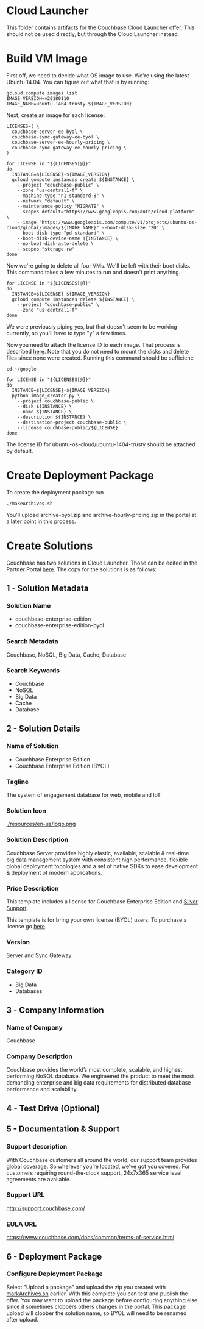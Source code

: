 # Cloud Launcher

This folder contains artifacts for the Couchbase Cloud Launcher offer.  This should not be used directly, but through the Cloud Launcher instead.

# Build VM Image

First off, we need to decide what OS image to use.  We're using the latest Ubuntu 14.04.  You can figure out what that is by running:

    gcloud compute images list
    IMAGE_VERSION=v20180110
    IMAGE_NAME=ubuntu-1404-trusty-${IMAGE_VERSION}

Next, create an image for each license:

    LICENSES=( \
      couchbase-server-ee-byol \
      couchbase-sync-gateway-ee-byol \
      couchbase-server-ee-hourly-pricing \
      couchbase-sync-gateway-ee-hourly-pricing \
    )

    for LICENSE in "${LICENSES[@]}"
    do
      INSTANCE=${LICENSE}-${IMAGE_VERSION}
      gcloud compute instances create ${INSTANCE} \
        --project "couchbase-public" \
        --zone "us-central1-f" \
        --machine-type "n1-standard-8" \
        --network "default" \
        --maintenance-policy "MIGRATE" \
        --scopes default="https://www.googleapis.com/auth/cloud-platform" \
        --image "https://www.googleapis.com/compute/v1/projects/ubuntu-os-cloud/global/images/${IMAGE_NAME}" --boot-disk-size "20" \
        --boot-disk-type "pd-standard" \
        --boot-disk-device-name ${INSTANCE} \
        --no-boot-disk-auto-delete \
        --scopes "storage-rw"
    done

Now we're going to delete all four VMs.  We'll be left with their boot disks.  This command takes a few minutes to run and doesn't print anything.  

    for LICENSE in "${LICENSES[@]}"
    do
      INSTANCE=${LICENSE}-${IMAGE_VERSION}
      gcloud compute instances delete ${INSTANCE} \
        --project "couchbase-public" \
        --zone "us-central1-f"
    done

We were previously piping yes, but that doesn't seem to be working currently, so you'll have to type "y" a few times.

Now you need to attach the license ID to each image.  That process is described [here](https://cloud.google.com/launcher/docs/partners/technical-components#create_the_base_solution_vm).  Note that you do not need to mount the disks and delete files since none were created.  Running this command should be sufficient:

    cd ~/google

    for LICENSE in "${LICENSES[@]}"
    do
      INSTANCE=${LICENSE}-${IMAGE_VERSION}
      python image_creator.py \
        --project couchbase-public \
        --disk ${INSTANCE} \
        --name ${INSTANCE} \
        --description ${INSTANCE} \
        --destination-project couchbase-public \
        --license couchbase-public/${LICENSE}
    done

The license ID for ubuntu-os-cloud/ubuntu-1404-trusty should be attached by default.

# Create Deployment Package

To create the deployment package run

    ./makeArchives.sh

You'll upload archive-byol.zip and archive-hourly-pricing.zip in the portal at a later point in this process.

# Create Solutions

Couchbase has two solutions in Cloud Launcher.  Those can be edited in the Partner Portal [here](https://console.cloud.google.com/partner/solutions?project=couchbase-public&authuser=1).  The copy for the solutions is as follows:

## 1 - Solution Metadata

### Solution Name
* couchbase-enterprise-edition
* couchbase-enterprise-edition-byol

### Search Metadata
Couchbase, NoSQL, Big Data, Cache, Database

### Search Keywords
* Couchbase
* NoSQL
* Big Data
* Cache
* Database

## 2 - Solution Details

### Name of Solution
* Couchbase Enterprise Edition
* Couchbase Enterprise Edition (BYOL)

### Tagline
The system of engagement database for web, mobile and IoT

### Solution Icon
[./resources/en-us/logo.png](./resources/en-us/logo.png)

### Solution Description
Couchbase Server provides highly elastic, available, scalable & real-time big data management system with consistent high performance, flexible global deployment topologies and a set of native SDKs to ease development & deployment of modern applications.

### Price Description
This template includes a license for Couchbase Enterprise Edition and <a href="https://www.couchbase.com/support-policy">Silver Support</a>.

This template is for bring your own license (BYOL) users.  To purchase a license go <a href="https://www.couchbase.com/subscriptions-and-support">here</a>.

### Version
Server and Sync Gateway

### Category ID
* Big Data
* Databases

## 3 - Company Information

### Name of Company
Couchbase

### Company Description
Couchbase provides the world’s most complete, scalable, and highest performing NoSQL database. We engineered the product to meet the most demanding enterprise and big data requirements for distributed database performance and scalability.

## 4 - Test Drive (Optional)

## 5 - Documentation & Support

### Support description
With Couchbase customers all around the world, our support team provides global coverage. So wherever you’re located, we’ve got you covered. For customers requiring round-the-clock support, 24x7x365 service level agreements are available.

### Support URL
http://support.couchbase.com/

### EULA URL
https://www.couchbase.com/docs/common/terms-of-service.html

## 6 - Deployment Package

### Configure Deployment Package
Select "Upload a package" and upload the zip you created with [markArchives.sh](makeArchives.sh) earlier.  With this complete you can test and publish the offer.  You may want to upload the package before configuring anything else since it sometimes clobbers others changes in the portal.  This package upload will clobber the solution name, so BYOL will need to be renamed after upload.
